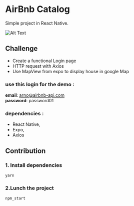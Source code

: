 # AirBnb Catalog
Simple project in React Native.

![Alt Text](https://media.giphy.com/media/1xP5dKMHshcTuLmhO4/giphy.gif)

## Challenge
- Create a functional Login page
- HTTP request with Axios
- Use MapView from expo to display house in google Map

### use this login for the demo :  
  **email**: arno@airbnb-api.com   
  **password**: password01

### dependencies :  
-  React Native,  
-  Expo,  
-  Axios

## Contribution
### 1. Install dependencies
```yarn```

### 2.Lunch the project
 ```npm_start```
